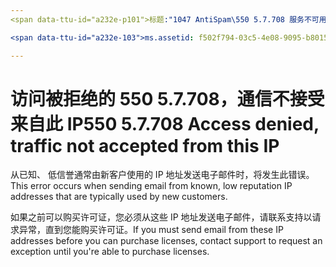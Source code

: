 ```yaml
---
<span data-ttu-id="a232e-p101">标题:"1047 AntiSpam\550 5.7.708 服务不可用。访问被拒绝，不接受来自该 IP 的通信"ms.author: chrisda 作者： chrisda 管理器： serdars ms.date: 9/28/2018 ms.audience: it 专业人员 ms.topic： 文章 ROBOTS: NOINDEX，NOFOLLOW localization_priority： 优先级</span><span class="sxs-lookup"><span data-stu-id="a232e-p101">title: "1047 AntiSpam\550 5.7.708 Service unavailable. Access denied, traffic not accepted from this IP" ms.author: chrisda author: chrisda manager: serdars ms.date: 9/28/2018 ms.audience: ITPro ms.topic: article ROBOTS: NOINDEX, NOFOLLOW localization_priority: Priority</span></span>

<span data-ttu-id="a232e-103">ms.assetid: f502f794-03c5-4e08-9095-b801528f67c4</span><span class="sxs-lookup"><span data-stu-id="a232e-103">ms.assetid: f502f794-03c5-4e08-9095-b801528f67c4</span></span>

---
```




# <a name="550-57708-access-denied-traffic-not-accepted-from-this-ip"></a><span data-ttu-id="a232e-104">访问被拒绝的 550 5.7.708，通信不接受来自此 IP</span><span class="sxs-lookup"><span data-stu-id="a232e-104">550 5.7.708 Access denied, traffic not accepted from this IP</span></span>

<span data-ttu-id="a232e-105">从已知、 低信誉通常由新客户使用的 IP 地址发送电子邮件时，将发生此错误。</span><span class="sxs-lookup"><span data-stu-id="a232e-105">This error occurs when sending email from known, low reputation IP addresses that are typically used by new customers.</span></span>
  
<span data-ttu-id="a232e-106">如果之前可以购买许可证，您必须从这些 IP 地址发送电子邮件，请联系支持以请求异常，直到您能购买许可证。</span><span class="sxs-lookup"><span data-stu-id="a232e-106">If you must send email from these IP addresses before you can purchase licenses, contact support to request an exception until you're able to purchase licenses.</span></span>
  

